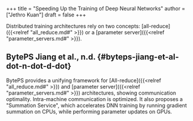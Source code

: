 +++
title = "Speeding Up the Training of Deep Neural Networks"
author = ["Jethro Kuan"]
draft = false
+++

Distributed training architectures rely on two concepts: [all-reduce]({{<relref "all_reduce.md#" >}}) or a
[parameter server]({{<relref "parameter_servers.md#" >}}).


## BytePS Jiang et al., n.d. {#byteps-jiang-et-al-dot-n-dot-d-dot}

BytePS provides a unifying framework for [All-reduce]({{<relref "all_reduce.md#" >}}) and [parameter server]({{<relref "parameter_servers.md#" >}})
architectures, showing communication optimality. Intra-machine communication is
optimized. It also proposes a "Summation Service", which accelerates DNN
training by running gradient summation on CPUs, while performing parameter
updates on GPUs.